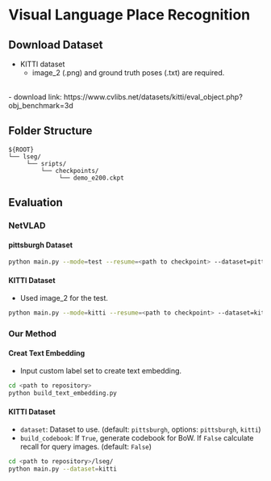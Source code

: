 # Visual Language Place Recognition

## Download Dataset
- KITTI dataset </br>
  - image_2 (.png) and ground truth poses (.txt) are required.
</br>
  - download link: https://www.cvlibs.net/datasets/kitti/eval_object.php?obj_benchmark=3d

## Folder Structure
```
${ROOT}
└── lseg/
     └── sripts/
         └── checkpoints/
              └── demo_e200.ckpt
```

## Evaluation
### NetVLAD
#### pittsburgh Dataset
```bash
python main.py --mode=test --resume=<path to checkpoint> --dataset=pittsburgh
```

#### KITTI Dataset
- Used image_2 for the test.

```bash
python main.py --mode=kitti --resume=<path to checkpoint> --dataset=kitti
```

### Our Method
#### Creat Text Embedding
- Input custom label set to create text embedding.
```bash
cd <path to repository>
python build_text_embedding.py
```

#### KITTI Dataset
- `dataset`: Dataset to use. (default: `pittsburgh`, options: `pittsburgh`, `kitti`)
- `build_codebook`: If `True`, generate codebook for BoW. If `False` calculate recall for query images. (default: `False`)

```bash
cd <path to repository>/lseg/
python main.py --dataset=kitti
```
